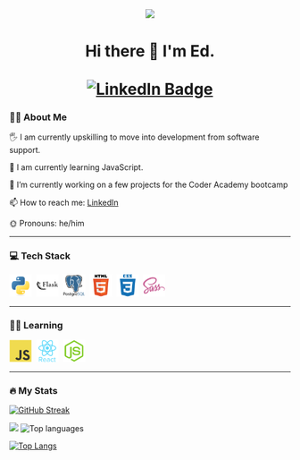 <div id="header" align="center">
  <img src="https://media.giphy.com/media/h408T6Y5GfmXBKW62l/giphy.gif" width="150"/>
  <h1> 
    Hi there 👋 I'm Ed.
    <br></br>
    <div id="badges">
      <a href="https://www.linkedin.com/in/edward-dougherty-998ab21b3/">
        <img src="https://img.shields.io/badge/LinkedIn-blue?style=for-the-badge&logo=linkedin&logoColor=white" alt="LinkedIn Badge"/>
      </a>
    </div>
  </h1>
</div>

### :technologist: About Me 

:raised_hand_with_fingers_splayed: I am currently upskilling to move into development from software support.

:telescope: I am currently learning JavaScript. 

:seedling: I’m currently working on a few projects for the Coder Academy bootcamp

:mailbox: How to reach me: <a href="https://www.linkedin.com/in/edward-dougherty-998ab21b3/">LinkedIn</a>

:sun_with_face: Pronouns: he/him

---

### :computer: Tech Stack 

<div>
  <img src="https://github.com/devicons/devicon/blob/master/icons/python/python-original.svg" title="Python" alt="Python" width="40" height="40"/>&nbsp;
  <img src="https://github.com/devicons/devicon/blob/master/icons/flask/flask-original-wordmark.svg" title="Flask" alt="Flask" width="40" height="40"/>&nbsp;
  <img src="https://github.com/devicons/devicon/blob/master/icons/postgresql/postgresql-original-wordmark.svg" title="PostgreSQL"  alt="PostgreSQL" width="40" height="40"/>&nbsp;
  <img src="https://github.com/devicons/devicon/blob/master/icons/html5/html5-original-wordmark.svg" title="HTML5" alt="HTML" width="40" height="40"/>&nbsp;
  <img src="https://github.com/devicons/devicon/blob/master/icons/css3/css3-plain-wordmark.svg"  title="CSS3" alt="CSS" width="40" height="40"/>&nbsp;
  <img src="https://github.com/devicons/devicon/blob/master/icons/sass/sass-original.svg" title="Sass" alt="Sass" width="40" height="40"/>&nbsp;
</div>

---

### :teacher: Learning 

<div>
  <img src="https://github.com/devicons/devicon/blob/master/icons/javascript/javascript-original.svg" title="JavaScript" alt="JavaScript" width="40" height="40"/>&nbsp;
  <img src="https://github.com/devicons/devicon/blob/master/icons/react/react-original-wordmark.svg" title="React" alt="React" width="40" height="40"/>&nbsp;
  <img src="https://github.com/devicons/devicon/blob/master/icons/nodejs/nodejs-original.svg" title="NodeJS" alt="NodeJS" width="40" height="40"/>&nbsp;
</div>

---

### :fire: My Stats


[![GitHub Streak](https://streak-stats.demolab.com?user=tatermysalad&theme=neon-dark&border_radius=4)](https://git.io/streak-stats)

![](https://raw.githubusercontent.com/tatermysalad/github-stats/master/generated/overview.svg#gh-dark-mode-only)
![Top languages](https://raw.githubusercontent.com/tatermysalad/github-stats/master/generated/languages.svg#gh-dark-mode-only)

[![Top Langs](https://github-readme-stats.vercel.app/api/top-langs/?username=tatermysalad&layout=compact&theme=neon-dark)](https://github.com/anuraghazra/github-readme-stats)
